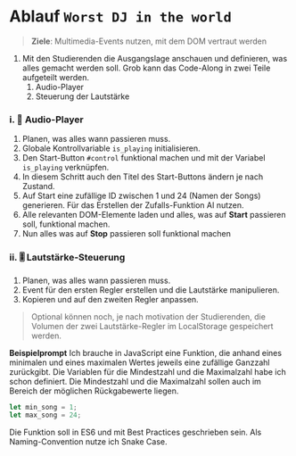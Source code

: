 # Ablauf `Worst DJ in the world`

> **Ziele**: Multimedia-Events nutzen, mit dem DOM vertraut werden

1. Mit den Studierenden die Ausgangslage anschauen und definieren, was alles gemacht werden soll. Grob kann das Code-Along in zwei Teile aufgeteilt werden.
   1. Audio-Player
   2. Steuerung der Lautstärke

### i. 🎸 Audio-Player
1. Planen, was alles wann passieren muss.
2. Globale Kontrollvariable `is_playing` initialisieren.
3. Den Start-Button `#control` funktional machen und mit der Variabel `is_playing` verknüpfen.
4. In diesem Schritt auch den Titel des Start-Buttons ändern je nach Zustand.
5. Auf Start eine zufällige ID zwischen 1 und 24 (Namen der Songs) generieren. Für das Erstellen der Zufalls-Funktion AI nutzen.
6. Alle relevanten DOM-Elemente laden und alles, was auf **Start** passieren soll, funktional machen.
7. Nun alles was auf **Stop** passieren soll funktional machen

### ii. 🎚️ Lautstärke-Steuerung
1. Planen, was alles wann passieren muss.
2. Event für den ersten Regler erstellen und die Lautstärke manipulieren.
3. Kopieren und auf den zweiten Regler anpassen.

> Optional können noch, je nach motivation der Studierenden, die Volumen der zwei Lautstärke-Regler im LocalStorage gespeichert werden.

**Beispielprompt**
Ich brauche in JavaScript eine Funktion, die anhand eines minimalen und eines maximalen Wertes jeweils eine zufällige Ganzzahl zurückgibt. Die Variablen für die Mindestzahl und die Maximalzahl habe ich schon definiert. Die Mindestzahl und die Maximalzahl sollen auch im Bereich der möglichen Rückgabewerte liegen.
```javascript
let min_song = 1;
let max_song = 24;
```
Die Funktion soll in ES6 und mit Best Practices geschrieben sein. Als Naming-Convention nutze ich Snake Case.
